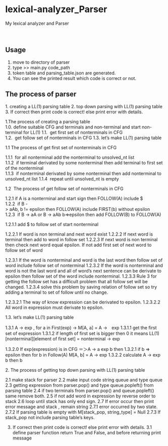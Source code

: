 # lexical-analyzer_Parser
My lexical analyzer and Parser
<br><br><br>


## Usage
 1. move to directory of parser
 2. type >> main.py code_path
 3. token table and parsing_table.json are generated.
 4. You can see the printed result which code is correct or not.
 
 
## The process of parser

1. creating a LL(1) parsing table
2. top down parsing with LL(1) parsing table
3. If correct then print code is correct! else print error with details.

1.The process of creating a parsing table
1.0. define suitable CFG and terminals and non-terminal and start non-terminal for LL(1)
1.1.  get first set of nonterminals in CFG
1.2.  get follow set of nonterminals in CFG
1.3. let’s make LL(1) parsing table

1.1 The process of get first set of nonterminals in CFG

1.1.1  for all nonterminal add the nonterminal to unsolved_nt list
1.1.2  if terminal derivated by some nonterminal then add terminal to first set of the nonterminal
1.1.3  if nonterminal derivated by some nonterminal then add nonterminal to unsolved_nt list
1.1.4  repeat until unsolved_nt is empty

1.2  The process of get follow set of nonterminals in CFG

1.2.1 if A is a nonterminal and start sign then FOLLOW(A) include $
1.2.2  if B -> aAb, b != epsilon then FOLLOW(A) include FIRST(b) without epsilon
1.2.3  if B -> aA or B -> aAb b=>epsilon then add FOLLOW(B) to FOLLOW(A)

1.2.1.1 add $ to follow set of start nonterminal

1.2.2.1 If word is non terminal and next word exist
1.2.2.2 If next word is terminal then add to word in follow set
1.2.2.3 If next word is non terminal then check next word equal epsilon. If not add first set of next word to follow set of word

1.2.3.1 If the word is nonterminal and word is the last word then follow set of word include follow set of nonterminal
1.2.3.2 If the word is nonterminal and word is not the last word and all of word’s next sentence can be derivate to epsilon then follow set of the word include nonterminal.
1.2.3.3 Rule 3 for getting the follow set has a difficult problem that all follow set will be changed.
1.2.3.4 solve this problem by saving relation of follow set so try adding a terminal to set of follow until no change.

1.2.3.2.1 The way of know expression can be derivated to epsilon.
1.2.3.2.2 All word in expression must derivate to epsilon.

1.3. let’s make LL(1) parsing table

1.3.1 A -> exp , for a in First(exp) -> M[A, a] = A ->　exp
1.3.1.1 get the first set of expression
1.3.1.2 if length of first set is bigger then 0 it means LL(1)[nonterminal][element of first set] = nonterminal -> exp

1.3.2.0 If exp(expression) is in CFG ＝＞A -> a exp b then 
1.3.2.1 if b => epsilon then for b in Follow(A) M[A, b] = A -> exp
1.3.2.2 calculate A -> exp b then b 


2. The process of getting top down parsing with LL(1) parsing table

2.1 make stack for parser
2.2 make input code string queue and type queue
2.3 getting expression from parser.pop() and type queue.popleft() from parsing table
2.4 if two terminals from parser.pop() and queue.popleft() same remove both.
2.5 if not add word in expression by reverse order to stack
2.6 loop until stack has only end sign.
2.7 If error occur then print error message and stack , remain string 
2.7.1 error occurred by two state.
2.7.2 If parsing table is empty with M[stack_pop, string_type] = Null
2.7.3 If stack_pop not include parsing table’s keys.

3. If correct then print code is correct! else print error with details.
3.1 define parser function return True and False, and before returning print message
